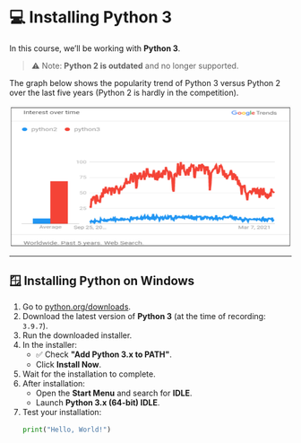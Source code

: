 # 💻 Installing Python 3

In this course, we’ll be working with **Python 3**.  
> ⚠️ Note: **Python 2 is outdated** and no longer supported.

The graph below shows the popularity trend of Python 3 versus Python 2 over the last five years (Python 2 is hardly in the competition).


![](https://github.com/sahilkarande/Machine-Learning-Algorithms-Course/blob/main/Python%20ML/Images/s2_python_trend.png)

---

## 🪟 Installing Python on Windows
1. Go to [python.org/downloads](https://www.python.org/downloads/).  
2. Download the latest version of **Python 3** (at the time of recording: `3.9.7`).  
3. Run the downloaded installer.  
4. In the installer:
   - ✅ Check **"Add Python 3.x to PATH"**.  
   - Click **Install Now**.  
5. Wait for the installation to complete.  
6. After installation:
   - Open the **Start Menu** and search for **IDLE**.  
   - Launch **Python 3.x (64-bit) IDLE**.  
7. Test your installation:
   ```python
   print("Hello, World!")
